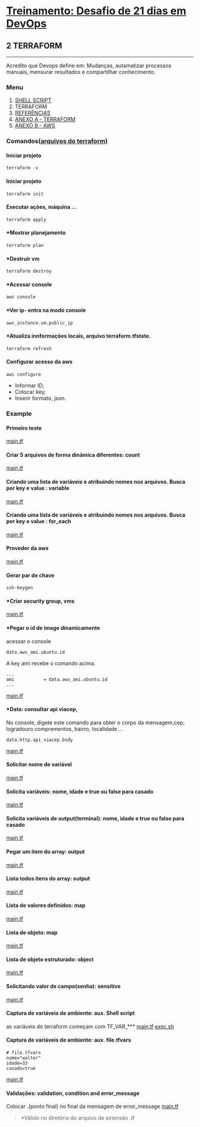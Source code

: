 # [Treinamento: Desafio de 21 dias em DevOps](../../README.md)
## 2 TERRAFORM
<hr>
Acredito que Devops define em: Mudanças, autamatizar processos manuais, mensurar resultados e compartilhar conhecimento.

### Menu
1. [SHELL SCRIPT](../shellscript/shellscript.md)
2. TERRAFORM
3. [REFERÊNCIAS](./../credit/credit.md)
4. [ANEXO A - TERRAFORM](../terraform/install/anexo_A_terraform_install.md)
5. [ANEXO B - AWS](../terraform/install/anexo_B_aws_install.md)

### Comandos([arquivos do terraform](example))

#### Iniciar projeto
```
terraform -v
```

#### Iniciar projeto
```
terraform init
```

#### Executar ações, máquina ...
```
terraform apply
```

#### *Mostrar planejamento
```
terraform plan
```

#### *Destruir vm
```
terraform destroy
```

#### *Acessar console
```
aws console
```

#### *Ver ip- entra na modo console
```
aws_instance.vm.public_ip
```

#### *Atualiza innformações locais, arquivo terraform.tfstate.
```
terraform refresh
```

#### Configurar acesso da aws
```
aws configure
```
* Informar ID;
* Colocar key;
* Inserir formato, json.

### Example

#### Primeiro teste
[main.tf](example/1/main.tf)

#### Criar 5 arquivos de forma dinâmica diferentes: count
[main.tf](example/2/main.tf)

#### Criando uma lista de variáveis e atribuindo nomes nos arquivos. Busca por key e value : variable
[main.tf](example/3/main.tf)

#### Criando uma lista de variáveis e atribuindo nomes nos arquivos. Busca por key e value : for_each
[main.tf](example/3/main.tf)

#### Proveder da aws
[main.tf](example/providers/1/main.tf)


#### Gerar par de chave 
```
ssh-keygen
```

#### *Criar security group, vms 

<!-- Pega o conteúdo -->
[main.tf](example/providers/3/main.tf)

#### *Pegar o id de image dinamicamente
acessar o console
```
data.aws_ami.ubuntu.id
```
A key ami recebe o comando acima.
```
...
ami           = data.aws_ami.ubuntu.id
...
```
[main.tf](example/providers/4-data/main.tf)

#### *Data: consultar api viacep,
No console, digete este comando para obter o corpo da mensagem,cep, logradouro comprementos, bairro, localidade ...
```
data.http.api_viacep.body
```
[main.tf](example/providers/4-data/api/main.tf)

#### Solicitar nome de variável
[main.tf](example/5-variaveis/1/main.tf)

#### Solicita variáveis: nome, idade e true ou false para casado
[main.tf](example/5-variaveis/2/main.tf)

#### Solicita variáveis de output(terminal): nome, idade e true ou false para casado 
[main.tf](example/6-output/1/main.tf)


#### Pegar um item do array: output 
[main.tf](example/6-output/2/main.tf)


#### Lista todos itens do array: output 
[main.tf](example/6-output/3/main.tf)


#### Lista de valores definidos: map 
[main.tf](example/6-output/4/main.tf)

#### Lista de objeto: map 
[main.tf](example/6-output/5/main.tf)

#### Lista de objeto estruturado: object 
[main.tf](example/6-output/6/main.tf)

#### Solicitando valor de campo(senha): sensitive
[main.tf](example/6-output/7/main.tf)

#### Captura de variáveis de ambiente: aux. Shell script
as variáveis do terraform começam com TF_VAR_***
[main.tf](example/6-output/8/main.tf)
[exec.sh](example/6-output/8/exec.sh)

#### Captura de variáveis de ambiente: aux. file.tfvars

```
# file.tfvars
nome="walter"
idade=33
casado=true
```
[main.tf](example/6-output/9/main.tf)

#### Validações: validation, condition and error_message
Colocar .(ponto final) no final da mensagem de error_message 
[main.tf](example/6-output/10/main.tf)


>   *Válido no diretório do arquivo de extensão .tf